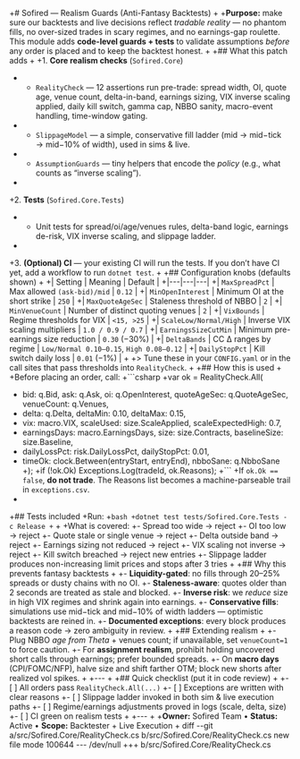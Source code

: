 +# Sofired — Realism Guards (Anti-Fantasy Backtests)
+
+**Purpose:** make sure our backtests and live decisions reflect *tradable reality* — no phantom fills, no over-sized trades in scary regimes, and no earnings-gap roulette. This module adds **code-level guards + tests** to validate assumptions *before* any order is placed and to keep the backtest honest.
+
+## What this patch adds
+
+1. **Core realism checks** (`Sofired.Core`)
+   - `RealityCheck` — 12 assertions run pre-trade: spread width, OI, quote age, venue count, delta-in-band, earnings sizing, VIX inverse scaling applied, daily kill switch, gamma cap, NBBO sanity, macro-event handling, time-window gating.
+   - `SlippageModel` — a simple, conservative fill ladder (mid → mid−tick → mid−10% of width), used in sims & live.
+   - `AssumptionGuards` — tiny helpers that encode the *policy* (e.g., what counts as “inverse scaling”).
+
+2. **Tests** (`Sofired.Core.Tests`)
+   - Unit tests for spread/oi/age/venues rules, delta-band logic, earnings de-risk, VIX inverse scaling, and slippage ladder.
+
+3. **(Optional) CI** — your existing CI will run the tests. If you don’t have CI yet, add a workflow to run `dotnet test`.
+
+## Configuration knobs (defaults shown)
+
+| Setting | Meaning | Default |
+|---|---|---|
+| `MaxSpreadPct` | Max allowed `(ask-bid)/mid` | `0.12` |
+| `MinOpenInterest` | Minimum OI at the short strike | `250` |
+| `MaxQuoteAgeSec` | Staleness threshold of NBBO | `2` |
+| `MinVenueCount` | Number of distinct quoting venues | `2` |
+| `VixBounds` | Regime thresholds for VIX | `<15, >25` |
+| `ScaleLow/Normal/High` | Inverse VIX scaling multipliers | `1.0 / 0.9 / 0.7` |
+| `EarningsSizeCutMin` | Minimum pre-earnings size reduction | `0.30` (−30%) |
+| `DeltaBands` | CC Δ ranges by regime | `Low/Normal 0.10–0.15`, `High 0.08–0.12` |
+| `DailyStopPct` | Kill switch daily loss | `0.01` (−1%) |
+
+> Tune these in your `CONFIG.yaml` or in the call sites that pass thresholds into `RealityCheck`.
+
+## How this is used
+
+Before placing an order, call:
+```csharp
+var ok = RealityCheck.All(
+    bid: q.Bid, ask: q.Ask, oi: q.OpenInterest, quoteAgeSec: q.QuoteAgeSec, venueCount: q.Venues,
+    delta: q.Delta, deltaMin: 0.10, deltaMax: 0.15,
+    vix: macro.VIX, scaleUsed: size.ScaleApplied, scaleExpectedHigh: 0.7,
+    earningsDays: macro.EarningsDays, size: size.Contracts, baselineSize: size.Baseline,
+    dailyLossPct: risk.DailyLossPct, dailyStopPct: 0.01,
+    timeOk: clock.Between(entryStart, entryEnd), nbboSane: q.NbboSane
+);
+if (!ok.Ok) Exceptions.Log(tradeId, ok.Reasons);
+```
+If `ok.Ok == false`, **do not trade**. The Reasons list becomes a machine-parseable trail in `exceptions.csv`.
+
+## Tests included
+Run:
+```bash
+dotnet test tests/Sofired.Core.Tests -c Release
+```
+
+What is covered:
+- Spread too wide → reject
+- OI too low → reject
+- Quote stale or single venue → reject
+- Delta outside band → reject
+- Earnings sizing not reduced → reject
+- VIX scaling not inverse → reject
+- Kill switch breached → reject new entries
+- Slippage ladder produces non-increasing limit prices and stops after 3 tries
+
+## Why this prevents fantasy backtests
+
+- **Liquidity-gated**: no fills through 20–25% spreads or dusty chains with no OI.
+- **Staleness-aware**: quotes older than 2 seconds are treated as stale and blocked.
+- **Inverse risk**: we *reduce* size in high VIX regimes and shrink again into earnings.
+- **Conservative fills**: simulations use mid−tick and mid−10% of width ladders — optimistic backtests are reined in.
+- **Documented exceptions**: every block produces a reason code → zero ambiguity in review.
+
+## Extending realism
+
+- Plug NBBO *age from Theta* + venues count; if unavailable, set `venueCount=1` to force caution.
+- For **assignment realism**, prohibit holding uncovered short calls through earnings; prefer bounded spreads.
+- On **macro days** (CPI/FOMC/NFP), halve size and shift farther OTM; block new shorts after realized vol spikes.
+
+---
+
+## Quick checklist (put it in code review)
+
+- [ ] All orders pass `RealityCheck.All(...)`
+- [ ] Exceptions are written with clear reasons
+- [ ] Slippage ladder invoked in both sim & live execution paths
+- [ ] Regime/earnings adjustments proved in logs (scale, delta, size)
+- [ ] CI green on realism tests
+
+---
+
+**Owner:** Sofired Team • **Status:** Active • **Scope:** Backtester + Live Execution
+
diff --git a/src/Sofired.Core/RealityCheck.cs b/src/Sofired.Core/RealityCheck.cs
new file mode 100644
--- /dev/null
+++ b/src/Sofired.Core/RealityCheck.cs